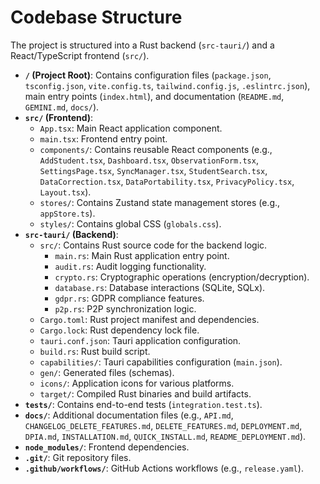 # Codebase Structure

The project is structured into a Rust backend (`src-tauri/`) and a React/TypeScript frontend (`src/`).

- **`/` (Project Root)**: Contains configuration files (`package.json`, `tsconfig.json`, `vite.config.ts`, `tailwind.config.js`, `.eslintrc.json`), main entry points (`index.html`), and documentation (`README.md`, `GEMINI.md`, `docs/`).
- **`src/` (Frontend)**:
    - `App.tsx`: Main React application component.
    - `main.tsx`: Frontend entry point.
    - `components/`: Contains reusable React components (e.g., `AddStudent.tsx`, `Dashboard.tsx`, `ObservationForm.tsx`, `SettingsPage.tsx`, `SyncManager.tsx`, `StudentSearch.tsx`, `DataCorrection.tsx`, `DataPortability.tsx`, `PrivacyPolicy.tsx`, `Layout.tsx`).
    - `stores/`: Contains Zustand state management stores (e.g., `appStore.ts`).
    - `styles/`: Contains global CSS (`globals.css`).
- **`src-tauri/` (Backend)**:
    - `src/`: Contains Rust source code for the backend logic.
        - `main.rs`: Main Rust application entry point.
        - `audit.rs`: Audit logging functionality.
        - `crypto.rs`: Cryptographic operations (encryption/decryption).
        - `database.rs`: Database interactions (SQLite, SQLx).
        - `gdpr.rs`: GDPR compliance features.
        - `p2p.rs`: P2P synchronization logic.
    - `Cargo.toml`: Rust project manifest and dependencies.
    - `Cargo.lock`: Rust dependency lock file.
    - `tauri.conf.json`: Tauri application configuration.
    - `build.rs`: Rust build script.
    - `capabilities/`: Tauri capabilities configuration (`main.json`).
    - `gen/`: Generated files (schemas).
    - `icons/`: Application icons for various platforms.
    - `target/`: Compiled Rust binaries and build artifacts.
- **`tests/`**: Contains end-to-end tests (`integration.test.ts`).
- **`docs/`**: Additional documentation files (e.g., `API.md`, `CHANGELOG_DELETE_FEATURES.md`, `DELETE_FEATURES.md`, `DEPLOYMENT.md`, `DPIA.md`, `INSTALLATION.md`, `QUICK_INSTALL.md`, `README_DEPLOYMENT.md`).
- **`node_modules/`**: Frontend dependencies.
- **`.git/`**: Git repository files.
- **`.github/workflows/`**: GitHub Actions workflows (e.g., `release.yaml`).